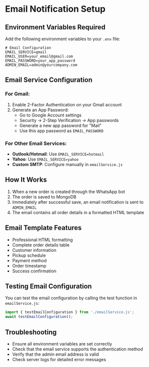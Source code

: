 # Email Notification Setup

## Environment Variables Required

Add the following environment variables to your `.env` file:

```env
# Email Configuration
EMAIL_SERVICE=gmail
EMAIL_USER=your_email@gmail.com
EMAIL_PASSWORD=your_app_password
ADMIN_EMAIL=admin@yourcompany.com
```

## Email Service Configuration

### For Gmail:
1. Enable 2-Factor Authentication on your Gmail account
2. Generate an App Password:
   - Go to Google Account settings
   - Security → 2-Step Verification → App passwords
   - Generate a new app password for "Mail"
   - Use this app password as `EMAIL_PASSWORD`

### For Other Email Services:
- **Outlook/Hotmail**: Use `EMAIL_SERVICE=hotmail`
- **Yahoo**: Use `EMAIL_SERVICE=yahoo`
- **Custom SMTP**: Configure manually in `emailService.js`

## How It Works

1. When a new order is created through the WhatsApp bot
2. The order is saved to MongoDB
3. Immediately after successful save, an email notification is sent to `ADMIN_EMAIL`
4. The email contains all order details in a formatted HTML template

## Email Template Features

- Professional HTML formatting
- Complete order details table
- Customer information
- Pickup schedule
- Payment method
- Order timestamp
- Success confirmation

## Testing Email Configuration

You can test the email configuration by calling the test function in `emailService.js`:

```javascript
import { testEmailConfiguration } from './emailService.js';
await testEmailConfiguration();
```

## Troubleshooting

- Ensure all environment variables are set correctly
- Check that the email service supports the authentication method
- Verify that the admin email address is valid
- Check server logs for detailed error messages
